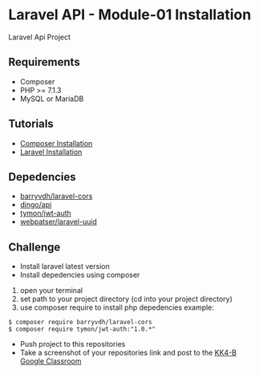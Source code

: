 # Laravel API - Module-01 Installation

Laravel Api Project

## Requirements

- Composer
- PHP >= 7.1.3
- MySQL or MariaDB

## Tutorials

- [Composer Installation](https://getcomposer.org/doc/00-intro.md)
- [Laravel Installation](https://laravel.com/docs/5.8/installation)

## Depedencies

- [barryvdh/laravel-cors](https://packagist.org/packages/barryvdh/laravel-cors)
- [dingo/api](https://packagist.org/packages/dingo/api)
- [tymon/jwt-auth](https://packagist.org/packages/tymon/jwt-auth)
- [webpatser/laravel-uuid](https://packagist.org/packages/webpatser/laravel-uuid)

## Challenge

- Install laravel latest version
- Install depedencies using composer
1. open your terminal
1. set path to your project directory (cd into your project directory)
1. use composer require to install php depedencies
  example:
  ```text
  $ composer require barryvdh/laravel-cors
  $ composer require tymon/jwt-auth:"1.0.*"
  ```
- Push project to this repositories
- Take a screenshot of your repositories link and post to the [KK4-B Google Classroom](https://classroom.google.com)
